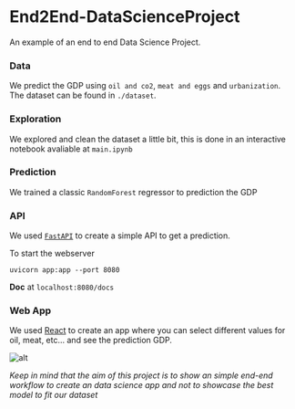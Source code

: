 # End2End-DataScienceProject

An example of an end to end Data Science Project.

### Data
We predict the GDP using `oil and co2`, `meat and eggs` and `urbanization`. The dataset can be found in `./dataset`. 

### Exploration

We explored and clean the dataset a little bit, this is done in an interactive notebook avaliable at `main.ipynb`

### Prediction

We trained a classic `RandomForest` regressor to prediction the GDP

### API

We used [`FastAPI`](https://fastapi.tiangolo.com/) to create a simple API to get a prediction. 

To start the webserver

```
uvicorn app:app --port 8080
```

**Doc** at `localhost:8080/docs`

### Web App

We used [React](https://it.reactjs.org/) to create an app where you can select different values for oil, meat, etc... and see the prediction GDP.

![alt](https://raw.githubusercontent.com/FrancescoSaverioZuppichini/End2End-DataScienceProject/master/images/webapp_all.png)

*Keep in mind that the aim of this project is to show an simple end-end workflow to create an data science app and not to showcase the best model to fit our dataset*